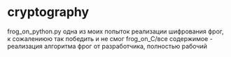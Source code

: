 # cryptography
frog_on_python.py одна из моих попыток реализации шифрования фрог, к сожалениюю так победить и не смог
frog_on_C/все содержимое - реализация алгоритма фрог от разработчика, полностью рабочий
